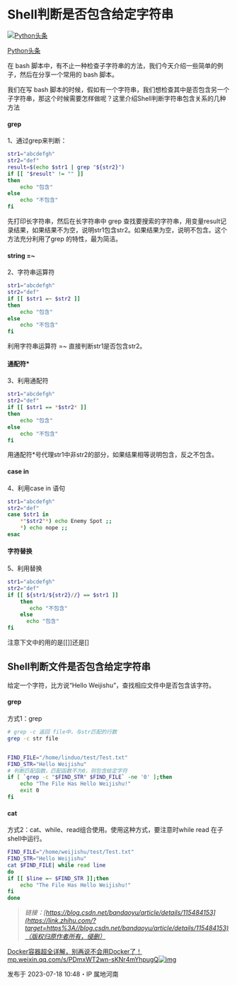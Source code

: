 # Shell判断是否包含给定字符串

[![Python头条](https://picx.zhimg.com/v2-be4cebdf2af0ffb372a8f1e742a032e3_l.jpg?source=172ae18b)](https://www.zhihu.com/people/gao-xin-shi-zhan-ai-hao-zhe)

[Python头条](https://www.zhihu.com/people/gao-xin-shi-zhan-ai-hao-zhe)

在 bash 脚本中，有不止一种检查子字符串的方法，我们今天介绍一些简单的例子，然后在分享一个常用的 bash 脚本。

我们在写 bash 脚本的时候，假如有一个字符串，我们想检查其中是否包含另一个子字符串，那这个时候需要怎样做呢？这里介绍Shell判断字符串包含关系的几种方法

#### grep
1、通过grep来判断：

``` bash
str1="abcdefgh"
str2="def"
result=$(echo $str1 | grep "${str2}")
if [[ "$result" != "" ]]
then
    echo "包含"
else
    echo "不包含"
fi
```

先打印长字符串，然后在长字符串中 grep 查找要搜索的字符串，用变量result记录结果，如果结果不为空，说明str1包含str2。如果结果为空，说明不包含。这个方法充分利用了grep 的特性，最为简洁。

#### string =~
2、字符串运算符

``` bash
str1="abcdefgh"
str2="def"
if [[ $str1 =~ $str2 ]]
then
    echo "包含"
else
    echo "不包含"
fi
```

利用字符串运算符 =~ 直接判断str1是否包含str2。
#### 通配符*
3、利用通配符

``` bash
str1="abcdefgh"
str2="def"
if [[ $str1 == *$str2* ]]
then
    echo "包含"
else
    echo "不包含"
fi
```

用通配符*号代理str1中非str2的部分，如果结果相等说明包含，反之不包含。
#### case in
4、利用case in 语句

``` bash
str1="abcdefgh"
str2="def"
case $str1 in 
    *"$str2"*) echo Enemy Spot ;;
    *) echo nope ;;
esac
```
#### 字符替换
5、利用替换

``` bash
str1="abcdefgh"
str2="def"
if [[ ${str1/${str2}//} == $str1 ]]
    then
       echo "不包含"
    else
      echo "包含"
fi
```

注意下文中的用的是[[]]还是[]

## Shell判断文件是否包含给定字符串

给定一个字符，比方说“Hello Weijishu”，查找相应文件中是否包含该字符。
#### grep
方式1：grep

``` bash
# grep -c 返回 file中，与str匹配的行数
grep -c str file


FIND_FILE="/home/linduo/test/Test.txt"
FIND_STR="Hello Weijishu"
# 判断匹配函数，匹配函数不为0，则包含给定字符
if [ `grep -c "$FIND_STR" $FIND_FILE` -ne '0' ];then
    echo "The File Has Hello Weijishu!"
    exit 0
fi 
```
#### cat
方式2：cat、while、read组合使用。使用这种方式，要注意时while read 在子shell中运行。

``` bash
FIND_FILE="/home/weijishu/test/Test.txt"
FIND_STR="Hello Weijishu"
cat $FIND_FILE| while read line
do
if [[ $line =~ $FIND_STR ]];then
    echo "The File Has Hello Weijishu!"
fi
done
```

> *链接：[https://blog.csdn.net/bandaoyu/article/details/115484153](https://link.zhihu.com/?target=https%3A//blog.csdn.net/bandaoyu/article/details/115484153)（版权归原作者所有，侵删）*

[Docker容器超全详解，别再说不会用Docker了！mp.weixin.qq.com/s/PDmxWT2wn-sKNr4mYhpugQ![img](https://pic2.zhimg.com/v2-d7c41354b4ebd1a3b7a55a1b1577a5fd_ipico.jpg)](https://link.zhihu.com/?target=https%3A//mp.weixin.qq.com/s/PDmxWT2wn-sKNr4mYhpugQ)



发布于 2023-07-18 10:48・IP 属地河南